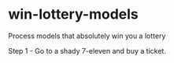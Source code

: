 # win-lottery-models
Process models that absolutely win you a lottery

Step 1 - Go to a shady 7-eleven and buy a ticket.
